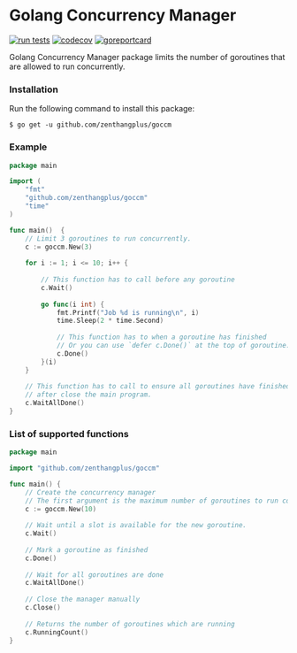 # Golang Concurrency Manager

[![run tests](https://github.com/zenthangplus/goccm/actions/workflows/test.yml/badge.svg?branch=master)](https://github.com/zenthangplus/goccm/actions/workflows/test.yml)
[![codecov](https://codecov.io/gh/zenthangplus/goccm/branch/master/graph/badge.svg)](https://codecov.io/gh/zenthangplus/goccm)
[![goreportcard](https://goreportcard.com/badge/github.com/zenthangplus/goccm)](https://goreportcard.com/report/github.com/zenthangplus/goccm)

Golang Concurrency Manager package limits the number of goroutines that are allowed to run concurrently.

### Installation

Run the following command to install this package:

```
$ go get -u github.com/zenthangplus/goccm
```

### Example

```go
package main

import (
    "fmt"
    "github.com/zenthangplus/goccm"
    "time"
)

func main()  {
    // Limit 3 goroutines to run concurrently.
    c := goccm.New(3)
    
    for i := 1; i <= 10; i++ {
    	
        // This function has to call before any goroutine
        c.Wait()
        
        go func(i int) {
            fmt.Printf("Job %d is running\n", i)
            time.Sleep(2 * time.Second)
            
            // This function has to when a goroutine has finished
            // Or you can use `defer c.Done()` at the top of goroutine.
            c.Done()
        }(i)
    }
    
    // This function has to call to ensure all goroutines have finished 
    // after close the main program.
    c.WaitAllDone()
}
```

### List of supported functions

```go
package main

import "github.com/zenthangplus/goccm"

func main() {
    // Create the concurrency manager
    // The first argument is the maximum number of goroutines to run concurrently.
    c := goccm.New(10)
    
    // Wait until a slot is available for the new goroutine.
    c.Wait()
    
    // Mark a goroutine as finished
    c.Done()
    
    // Wait for all goroutines are done
    c.WaitAllDone()
    
    // Close the manager manually
    c.Close()
    
    // Returns the number of goroutines which are running
    c.RunningCount()
}
```
